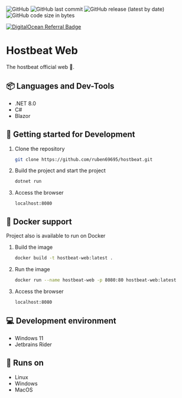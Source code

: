 ![GitHub](https://img.shields.io/github/license/ruben69695/hostbeat-web?color=purple)
![GitHub last commit](https://img.shields.io/github/last-commit/ruben69695/hostbeat-web)
![GitHub release (latest by date)](https://img.shields.io/github/v/release/ruben69695/hostbeat-web?color=purple)
![GitHub code size in bytes](https://img.shields.io/github/languages/code-size/ruben69695/hostbeat-web?color=purple)

[![DigitalOcean Referral Badge](https://web-platforms.sfo2.digitaloceanspaces.com/WWW/Badge%203.svg)](https://www.digitalocean.com/?refcode=e212aaa8b0c3&utm_campaign=Referral_Invite&utm_medium=Referral_Program&utm_source=badge)

# Hostbeat Web
The hostbeat official web 💙.

## 📦 Languages and Dev-Tools
- .NET 8.0
- C#
- Blazor

## 🔨 Getting started for Development

1. Clone the repository
    ```bash
    git clone https://github.com/ruben69695/hostbeat.git
    ```

2. Build the project and start the project
    ```zsh
    dotnet run
    ```

3. Access the browser
    ```
    localhost:8080
    ```

## 🐋 Docker support
Project also is available to run on Docker

1. Build the image
    ```zsh
    docker build -t hostbeat-web:latest .
    ```

2. Run the image
    ```zsh
    docker run --name hostbeat-web -p 8080:80 hostbeat-web:latest
    ```

3. Access the browser
    ```
    localhost:8080
    ```

## 💻 Development environment
- Windows 11
- Jetbrains Rider

## 🚀 Runs on
- Linux
- Windows
- MacOS
